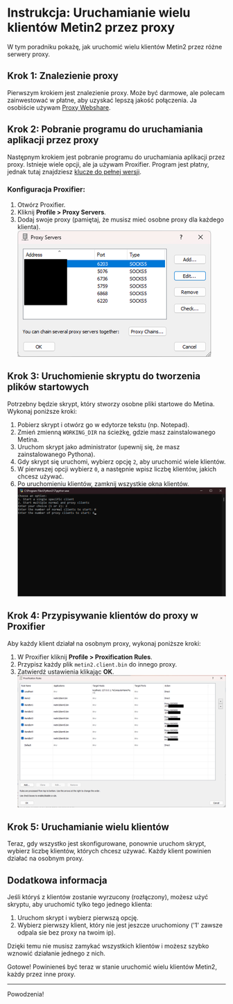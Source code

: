 # Instrukcja: Uruchamianie wielu klientów Metin2 przez proxy

W tym poradniku pokażę, jak uruchomić wielu klientów Metin2 przez różne serwery proxy. 

## Krok 1: Znalezienie proxy
Pierwszym krokiem jest znalezienie proxy. Może być darmowe, ale polecam zainwestować w płatne, aby uzyskać lepszą jakość połączenia. Ja osobiście używam [Proxy Webshare](https://proxy2.webshare.io/).

## Krok 2: Pobranie programu do uruchamiania aplikacji przez proxy
Następnym krokiem jest pobranie programu do uruchamiania aplikacji przez proxy. Istnieje wiele opcji, ale ja używam Proxifier. Program jest płatny, jednak tutaj znajdziesz [klucze do pełnej wersji](https://gist.github.com/montasim/11e313f82dc6c2aea28298941158429f).

### Konfiguracja Proxifier:
1. Otwórz Proxifier.
2. Kliknij **Profile > Proxy Servers**.
3. Dodaj swoje proxy (pamiętaj, że musisz mieć osobne proxy dla każdego klienta).
![Proxy Servers](./images/1.png)

## Krok 3: Uruchomienie skryptu do tworzenia plików startowych
Potrzebny będzie skrypt, który stworzy osobne pliki startowe do Metina. Wykonaj poniższe kroki:

1. Pobierz skrypt i otwórz go w edytorze tekstu (np. Notepad).
2. Zmień zmienną `WORKING_DIR` na ścieżkę, gdzie masz zainstalowanego Metina.
3. Uruchom skrypt jako administrator (upewnij się, że masz zainstalowanego Pythona).
4. Gdy skrypt się uruchomi, wybierz opcję `2`, aby uruchomić wiele klientów.
5. W pierwszej opcji wybierz `0`, a następnie wpisz liczbę klientów, jakich chcesz używać.
6. Po uruchomieniu klientów, zamknij wszystkie okna klientów.
![Running script](./images/2.png)

## Krok 4: Przypisywanie klientów do proxy w Proxifier
Aby każdy klient działał na osobnym proxy, wykonaj poniższe kroki:

1. W Proxifier kliknij **Profile > Proxification Rules**.
2. Przypisz każdy plik `metin2.client.bin` do innego proxy.
3. Zatwierdź ustawienia klikając **OK**.
![Proxification Rules](./images/3.png)

## Krok 5: Uruchamianie wielu klientów
Teraz, gdy wszystko jest skonfigurowane, ponownie uruchom skrypt, wybierz liczbę klientów, których chcesz używać. Każdy klient powinien działać na osobnym proxy.

## Dodatkowa informacja

Jeśli któryś z klientów zostanie wyrzucony (rozłączony), możesz użyć skryptu, aby uruchomić tylko tego jednego klienta:

1. Uruchom skrypt i wybierz pierwszą opcję.
2. Wybierz pierwszy klient, który nie jest jeszcze uruchomiony ('1' zawsze odpala sie bez proxy na twoim ip).

Dzięki temu nie musisz zamykać wszystkich klientów i możesz szybko wznowić działanie jednego z nich.


Gotowe! Powinieneś być teraz w stanie uruchomić wielu klientów Metin2, każdy przez inne proxy.

---

Powodzenia!
